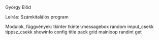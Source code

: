 György Előd

Leírás:
  Számkitalálós program
  
Modulok, függvények:
  tkinter
  tkinter.messagebox
  random
  imput_csekk
  tippsz_csekk
  showinfo
  config
  title
  pack
  grid
  mainloop
  randint
  get
